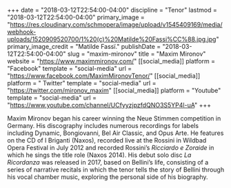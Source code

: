 +++
date = "2018-03-12T22:54:00-04:00"
discipline = "Tenor"
lastmod = "2018-03-12T22:54:00-04:00"
primary_image = "https://res.cloudinary.com/schmopera/image/upload/v1545409169/media/webhook-uploads/1520909520700/1%20(c)%20Matilde%20Fassi%CC%88.jpg.jpg"
primary_image_credit = "Matilde Fassï."
publishDate = "2018-03-12T22:54:00-04:00"
slug = "maxim-mironov"
title = "Maxim Mironov"
website = "https://www.maximmironov.com/"
[[social_media]]
platform = "Facebook"
template = "social-media"
url = "https://www.facebook.com/MaximMironovTenor/"
[[social_media]]
platform = " Twitter"
template = "social-media"
url = "https://twitter.com/mironov_maxim"
[[social_media]]
platform = "Youtube"
template = "social-media"
url = "https://www.youtube.com/channel/UCfyyzjpzfdQNO3S5YP4l-uA"
+++

Maxim Mironov began his career winning the Neue Stimmen competition in Germany.  His discography includes numerous recordings for labels including Dynamic, Bongiovanni, Bel Air Classic, and Opus Arte. He features on the CD of I Briganti (Naxos), recorded live at the Rossini in Wildbad Opera Festival in July 2012 and recorded Rossini’s *Ricciardo e Zoraide* in which he sings the title role (Naxos 2014). His debut solo disc *La Ricordanza* was released in 2017, based on Bellini’s life, consisting of a series of narrative recitals in which the tenor tells the story of Bellini through his vocal chamber music, exploring the personal side of his biography.

